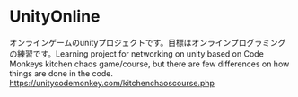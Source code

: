 # UnityOnline
オンラインゲームのunityプロジェクトです。目標はオンラインプログラミングの練習です。Learning project for networking on unity based on Code Monkeys kitchen chaos game/course, but there are few differences on how things are done in the code. https://unitycodemonkey.com/kitchenchaoscourse.php
